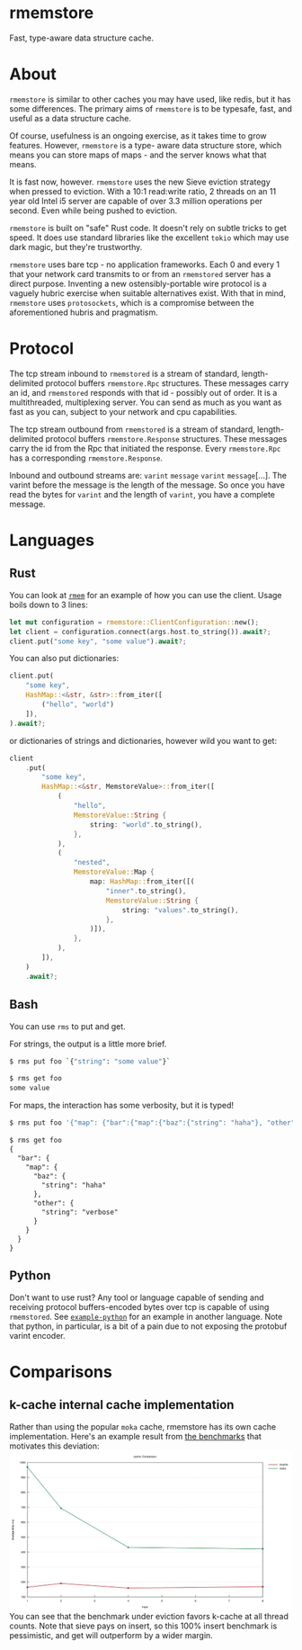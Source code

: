 # rmemstore

Fast, type-aware data structure cache.

# About
`rmemstore` is similar to other caches you may have used, like redis, but it has some differences.
The primary aims of `rmemstore` is to be typesafe, fast, and useful as a data structure cache.

Of course, usefulness is an ongoing exercise, as it takes time to grow features. However, `rmemstore` is a type-
aware data structure store, which means you can store maps of maps - and the server knows what that means.

It is fast now, however. `rmemstore` uses the new Sieve eviction strategy when pressed to eviction. With a 10:1
read:write ratio, 2 threads on an 11 year old Intel i5 server are capable of over 3.3 million operations per
second. Even while being pushed to eviction.

`rmemstore` is built on "safe" Rust code. It doesn't rely on subtle tricks to get speed. It does use standard
libraries like the excellent `tokio` which may use dark magic, but they're trustworthy.

`rmemstore` uses bare tcp - no application frameworks. Each 0 and every 1 that your network card transmits to or
from an `rmemstored` server has a direct purpose. Inventing a new ostensibly-portable wire protocol is a vaguely
hubric exercise when suitable alternatives exist. With that in mind, `rmemstore` uses `protosockets`, which is a
compromise between the aforementioned hubris and pragmatism.

# Protocol

The tcp stream inbound to `rmemstored` is a stream of standard, length-delimited protocol buffers `rmemstore.Rpc`
structures. These messages carry an id, and `rmemstored` responds with that id - possibly out of order. It is a
multithreaded, multiplexing server. You can send as much as you want as fast as you can, subject to your network and
cpu capabilities.

The tcp stream outbound from `rmemstored` is a stream of standard, length-delimited protocol buffers `rmemstore.Response`
structures. These messages carry the id from the Rpc that initiated the response. Every `rmemstore.Rpc` has a
corresponding `rmemstore.Response`.

Inbound and outbound streams are: `varint` `message` `varint` `message`[...]. The varint before the message is the
length of the message. So once you have read the bytes for `varint` and the length of `varint`, you have a complete
message.

# Languages
## Rust
You can look at [`rmem`](./rmem/src/main.rs) for an example of how you can use the client. Usage boils down to 3
lines:
```rust
let mut configuration = rmemstore::ClientConfiguration::new();
let client = configuration.connect(args.host.to_string()).await?;
client.put("some key", "some value").await?;
```
You can also put dictionaries:
```rust
client.put(
    "some key",
    HashMap::<&str, &str>::from_iter([
        ("hello", "world")
    ]),
).await?;
```
or dictionaries of strings and dictionaries, however wild you want to get:
```rust
client
    .put(
        "some key",
        HashMap::<&str, MemstoreValue>::from_iter([
            (
                "hello",
                MemstoreValue::String {
                    string: "world".to_string(),
                },
            ),
            (
                "nested",
                MemstoreValue::Map {
                    map: HashMap::from_iter([(
                        "inner".to_string(),
                        MemstoreValue::String {
                            string: "values".to_string(),
                        },
                    )]),
                },
            ),
        ]),
    )
    .await?;
```
## Bash
You can use `rms` to put and get.

For strings, the output is a little more brief.
```bash
$ rms put foo `{"string": "some value"}`
```

```bash
$ rms get foo
some value
```

For maps, the interaction has some verbosity, but it is typed!

```bash
$ rms put foo '{"map": {"bar":{"map":{"baz":{"string": "haha"}, "other": {"string": "verbose"}}, "outer": {"string": "another"}}}}'
```

```
$ rms get foo
{
  "bar": {
    "map": {
      "baz": {
        "string": "haha"
      },
      "other": {
        "string": "verbose"
      }
    }
  }
}
```

## Python
Don't want to use rust? Any tool or language capable of sending and receiving protocol buffers-encoded bytes over
tcp is capable of using `rmemstored`. See [`example-python`](./example-python/main.py) for an example in another
language. Note that python, in particular, is a bit of a pain due to not exposing the protobuf varint encoder.

# Comparisons
## k-cache internal cache implementation
Rather than using the popular `moka` cache, rmemstore has its own cache implementation. Here's an example
result from [the benchmarks](./k-cache/benches) that motivates this deviation:
![benchmark data showing 2.2-5x better latency for k-cache](./k-cache/example-benchmark-run.svg)
You can see that the benchmark under eviction favors k-cache at all thread counts. Note that sieve pays on
insert, so this 100% insert benchmark is pessimistic, and get will outperform by a wider margin.
